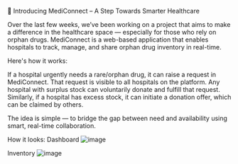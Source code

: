 🚀 Introducing MediConnect – A Step Towards Smarter Healthcare

Over the last few weeks, we’ve been working on a project that aims to make a difference in the healthcare space — especially for those who rely on orphan drugs.
MediConnect is a web-based application that enables hospitals to track, manage, and share orphan drug inventory in real-time.

Here's how it works:

If a hospital urgently needs a rare/orphan drug, it can raise a request in MediConnect.
That request is visible to all hospitals on the platform.
Any hospital with surplus stock can voluntarily donate and fulfill that request.
Similarly, if a hospital has excess stock, it can initiate a donation offer, which can be claimed by others.

The idea is simple — to bridge the gap between need and availability using smart, real-time collaboration.

How it looks:
Dashboard
![image](https://github.com/user-attachments/assets/f3674177-79a5-48bd-ab15-69a081ae0929)

Inventory
![image](https://github.com/user-attachments/assets/ce221e53-ab0f-4913-b938-cdb56cb51d7c)


